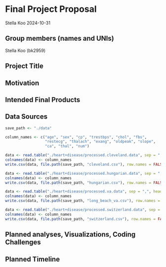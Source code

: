 Final Project Proposal
================
Stella Koo
2024-10-31

## Group members (names and UNIs)

Stella Koo (bk2959)

## Project Title

## Motivation

## Intended Final Products

## Data Sources

``` r
save_path <- "./data"

column_names <- c("age", "sex", "cp", "trestbps", "chol", "fbs", 
                  "restecg", "thalach", "exang", "oldpeak", "slope", 
                  "ca", "thal", "num")

data <- read.table("./heart+disease/processed.cleveland.data", sep = ",", header = FALSE)
colnames(data) <- column_names
write.csv(data, file.path(save_path, "cleveland.csv"), row.names = FALSE)

data <- read.table("./heart+disease/processed.hungarian.data", sep = ",", header = FALSE)
colnames(data) <- column_names
write.csv(data, file.path(save_path, "hungarian.csv"), row.names = FALSE)

data <- read.table("./heart+disease/processed.va.data", sep = ",", header = FALSE)
colnames(data) <- column_names
write.csv(data, file.path(save_path, "long_beach_va.csv"), row.names = FALSE)

data <- read.table("./heart+disease/processed.switzerland.data", sep = ",", header = FALSE)
colnames(data) <- column_names
write.csv(data, file.path(save_path, "switzerland.csv"), row.names = FALSE)
```

## Planned analyses, Visualizations, Coding Challenges

## Planned Timeline
